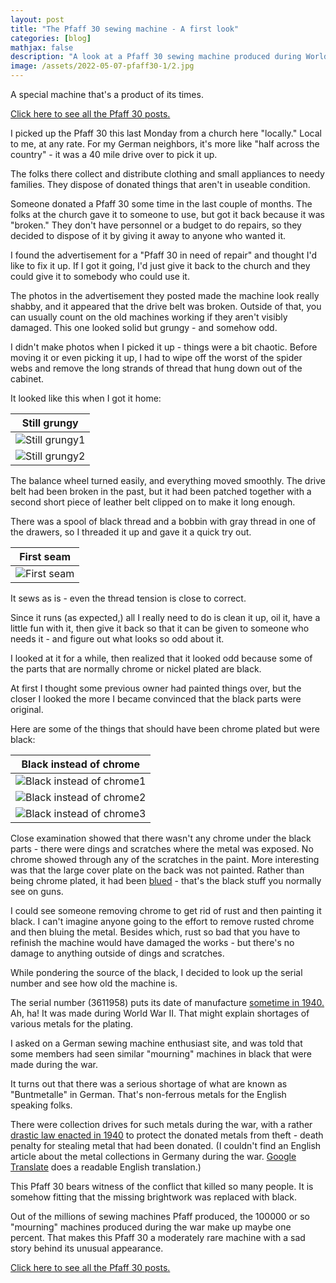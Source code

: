 ```yaml
---
layout: post
title: "The Pfaff 30 sewing machine - A first look"
categories: [blog]
mathjax: false
description: "A look at a Pfaff 30 sewing machine produced during World War II."
image: /assets/2022-05-07-pfaff30-1/2.jpg
---
```

A special machine that's a product of its times. 

[Click here to see all the Pfaff 30 posts.](pfaff30-toc) 

I picked up the Pfaff 30 this last Monday from a church here "locally."  Local to me, at any rate.  For my German neighbors, it's more like "half across the country" - it was a 40 mile drive over to pick it up.

The folks there collect and distribute clothing and small appliances to needy families.  They dispose of donated things that aren't in useable condition.

Someone donated a Pfaff 30 some time in the last couple of months.  The folks at the church gave it to someone to use, but got it back because it was "broken."  They don't have personnel or a budget to do repairs, so they decided to dispose of it by giving it away to anyone who wanted it.

I found the advertisement for a "Pfaff 30 in need of repair" and thought I'd like to fix it up.  If I got it going, I'd just give it back to the church and they could give it to somebody who could use it.

The photos in the advertisement they posted made the machine look really shabby, and it appeared that the drive belt was broken. Outside of that, you can usually count on the old machines working if they aren't visibly damaged.  This one looked solid but grungy - and somehow odd.

I didn't make photos when I picked it up - things were a bit chaotic.  Before moving it or even picking it up, I had to wipe off the worst of the spider webs and remove the long strands of thread that hung down out of the cabinet.

It looked like this when I got it home:

|Still grungy|
|------------|
|![Still grungy1](/assets/2022-05-07-pfaff30-1/1.jpg)|
|![Still grungy2](/assets/2022-05-07-pfaff30-1/2.jpg)|

The balance wheel turned easily, and everything moved smoothly.  The drive belt had been broken in the past, but it had been patched together with a second short piece of leather belt clipped on to make it long enough.

There was a spool of black thread and a bobbin with gray thread in one of the drawers, so I threaded it up and gave it a quick try out.

|First seam|
|----------|
|![First seam](/assets/2022-05-07-pfaff30-1/3.jpg)|

It sews as is - even the thread tension is close to correct.

Since it runs (as expected,) all I really need to do is clean it up, oil it, have a little fun with it, then give it back so that it can be given to someone who needs it - and figure out what looks so odd about it.

I looked at it for a while, then realized that it looked odd because some of the parts that are normally chrome or nickel plated are black.

At first I thought some previous owner had painted things over, but the closer I looked the more I became convinced that the black parts were original.

Here are some of the things that should have been chrome plated but were black:

|Black instead of chrome|
|-----------------------|
|![Black instead of chrome1](/assets/2022-05-07-pfaff30-1/4.jpg)|
|![Black instead of chrome2](/assets/2022-05-07-pfaff30-1/5.jpg)|
|![Black instead of chrome3](/assets/2022-05-07-pfaff30-1/6.jpg)|

Close examination showed that there wasn't any chrome under the black parts - there were dings and scratches where the metal was exposed. No chrome showed through any of the scratches in the paint.  More interesting was that the large cover plate on the back was not painted.  Rather than being chrome plated, it had been [blued](https://en.wikipedia.org/wiki/Bluing_(steel)) - that's the black stuff you normally see on guns.

I could see someone removing chrome to get rid of rust and then painting it black.  I can't imagine anyone going to the effort to remove rusted chrome and then bluing the metal.  Besides which, rust so bad that you have to refinish the machine would have damaged the works - but there's no damage to anything outside of dings and scratches.

While pondering the source of the black, I decided to look up the serial number and see how old the machine is.

The serial number (3611958) puts its date of manufacture [sometime in 1940.](https://ismacs.net/pfaff/pfaff_manufacture_dates.html)  Ah, ha!  It was made during World War II.  That might explain shortages of various metals for the plating.

I asked on a German sewing machine enthusiast site, and was told that some members had seen similar "mourning" machines in black that were made during the war.

It turns out that there was a serious shortage of what are known as "Buntmetalle" in German.  That's non-ferrous metals for the English speaking folks.

There were collection drives for such metals during the war, with a rather [drastic law enacted in 1940](https://de.wikipedia.org/wiki/Metallspende_des_deutschen_Volkes#Zweiter_Weltkrieg) to protect the donated metals from theft - death penalty for stealing metal that had been donated.  (I couldn't find an English article about the metal collections in Germany during the war.  [Google Translate](https://de-m-wikipedia-org.translate.goog/wiki/Metallspende_des_deutschen_Volkes?_x_tr_sl=de&_x_tr_tl=en&_x_tr_hl=en&_x_tr_pto=wapp#Zweiter_Weltkrieg) does a readable English translation.)

This Pfaff 30 bears witness of the conflict that killed so many people.  It is somehow fitting that the missing  brightwork was replaced with black.

Out of the millions of sewing machines Pfaff produced, the 100000 or so "mourning" machines produced during the war make up maybe one percent.  That makes this Pfaff 30 a moderately rare machine with a sad story behind its unusual appearance.

[Click here to see all the Pfaff 30 posts.](pfaff30-toc) 
